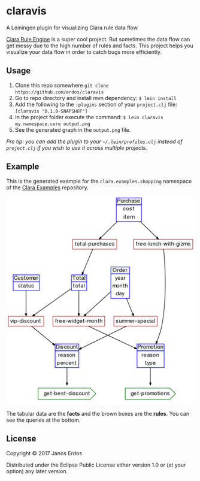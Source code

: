 # claravis

A Leiningen plugin for visualizing Clara rule data flow.

[Clara Rule Engine](https://github.com/cerner/clara-rules) is a super cool project.
But sometimes the data flow can get messy due to the high number of rules and facts.
This project helps you visualize your data flow in order to catch bugs more efficiently.

## Usage

1. Clone this repo somewhere `git clone https://github.com/erdos/claravis`
2. Go to repo directory and install mvn dependency: `$ lein install`
3. Add the following to the `:plugins` section of your `project.clj` file: `[claravis "0.1.0-SNAPSHOT"]`
4. In the project folder execute the command: `$ lein claravis my.namespace.core output.png`
5. See the generated graph in the `output.png` file.

_Pro tip: you can add the plugin to your `~/.lein/profiles.clj` instead of `project.clj` if you wish to use it across multiple projects._

## Example

This is the generated example for the `clara.examples.shopping` namespace of
the [Clara Examples](https://github.com/cerner/clara-examples) repository.

<div style="text-align:center"><img src="https://github.com/erdos/claravis/blob/master/doc/shopping-example.png?raw=true" /></div>

The tabular data are the **facts** and the brown boxes are the **rules**.
You can see the queries at the bottom.

## License

Copyright © 2017 Janos Erdos

Distributed under the Eclipse Public License either version 1.0 or (at
your option) any later version.
